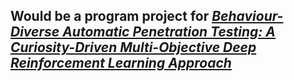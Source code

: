 Would be a program project for *[Behaviour-Diverse Automatic Penetration Testing: A Curiosity-Driven Multi-Objective Deep Reinforcement Learning Approach](https://arxiv.org/pdf/2202.10630.pdf)*
----

